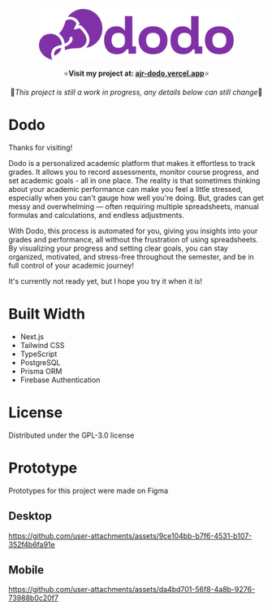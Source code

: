 <p align="center">
  <img src="./public/dodo-title.svg" height="100">
</p>

<p align='center'>⭐<b>Visit my project at: <a href="ajr-dodo.vercel.app">ajr-dodo.vercel.app</a></b>⭐</p>

<p align='center'>👷<i>This project is still a work in progress, any details below can still change</i>👷</p>

# Dodo

Thanks for visiting!

Dodo is a personalized academic platform that makes it effortless to track grades. It allows you to record assessments, monitor course progress, and set academic goals - all in one place. The reality is that sometimes thinking about your academic performance can make you feel a little stressed, especially when you can't gauge how well you're doing. But, grades can get messy and overwhelming — often requiring multiple spreadsheets, manual formulas and calculations, and endless adjustments.

With Dodo, this process is automated for you, giving you insights into your grades and performance, all without the frustration of using spreadsheets. By visualizing your progress and setting clear goals, you can stay organized, motivated, and stress-free throughout the semester, and be in full control of your academic journey!

It's currently not ready yet, but I hope you try it when it is!

# Built Width

- Next.js
- Tailwind CSS
- TypeScript
- PostgreSQL
- Prisma ORM
- Firebase Authentication

# License

Distributed under the GPL-3.0 license 

# Prototype

Prototypes for this project were made on Figma

## Desktop

https://github.com/user-attachments/assets/9ce104bb-b7f6-4531-b107-352f4b6fa91e

## Mobile

https://github.com/user-attachments/assets/da4bd701-56f8-4a8b-9276-73988b0c20f7


